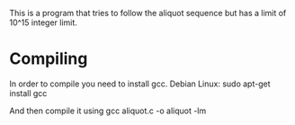 This is a program that tries to follow the aliquot sequence but has a limit of 10^15 integer limit.

# Compiling
In order to compile you need to install gcc.
Debian Linux: sudo apt-get install gcc

And then compile it using gcc aliquot.c -o aliquot -lm
